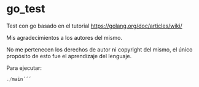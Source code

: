 # go_test
Test con go basado en el tutorial https://golang.org/doc/articles/wiki/

Mis agradecimientos a los autores del mismo.

No me pertenecen los derechos de autor ni copyright del mismo, el único propósito de esto fue el aprendizaje del lenguaje.

Para ejecutar:

```go build (filename).go
./main´´´

